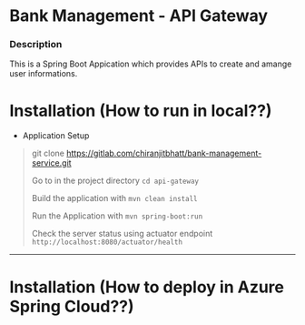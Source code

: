 # Bank Management - API Gateway

### Description

This is a Spring Boot Appication which provides APIs to create and amange user informations.


# Installation (How to run in local??)



* Application Setup

> git clone https://gitlab.com/chiranjitbhatt/bank-management-service.git
>
> Go to in the project directory `cd api-gateway`
>
> Build the application with `mvn clean install`
>
> Run the Application with `mvn spring-boot:run`
>
> Check the server status using actuator endpoint `http://localhost:8080/actuator/health`
--------------------------
 

# Installation (How to deploy in Azure Spring Cloud??)
>
>
>